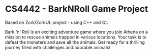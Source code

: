 # CS4442 - BarkNRoll Game Project

Based on Zork/ZorkUL project - using C++ and Qt.

Bark 'n' Roll is an exciting adventure game where you join Athena on a mission to rescue animals trapped in various locations. 
Your task is to defeat the monsters and save all the animals.
Get ready for a thrilling journey filled with challenges and adorable animals!


